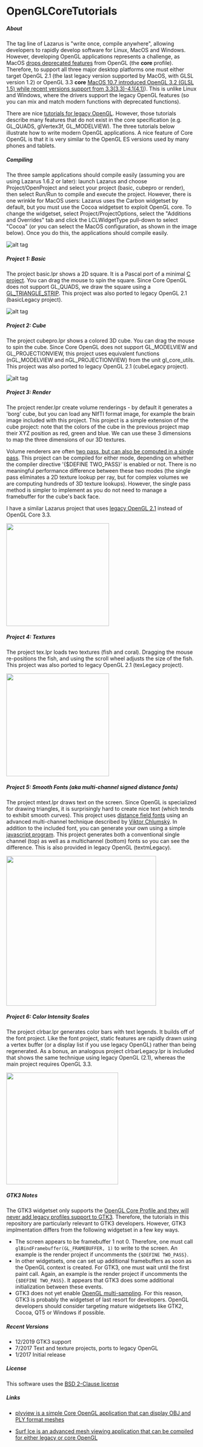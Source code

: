# OpenGLCoreTutorials

##### About

The tag line of Lazarus is "write once, compile anywhere", allowing developers to rapidly develop software for Linux, MacOS and Windows. However, developing OpenGL applications represents a challenge, as MacOS [drops deprecated features](http://renderingpipeline.com/2012/04/sad-state-of-opengl-on-macos-x/) from OpenGL (the **core** profile). Therefore, to support all three major desktop platforms one must either target OpenGL 2.1 (the last legacy version supported by MacOS, with GLSL version 1.2) or OpenGL 3.3 **core** [MacOS 10.7 introduced OpenGL 3.2 (GLSL 1.5) while recent versions support from 3.3(3.3)-4.1(4.1)](https://developer.apple.com/opengl/capabilities/)). This is unlike Linux and Windows, where the drivers support the legacy OpenGL features (so you can mix and match modern functions with deprecated functions).

There are nice [tutorials for legacy OpenGL](http://wiki.freepascal.org/OpenGL_Tutorial). However, those tutorials describe many features that do not exist in the core specification (e.g. GL_QUADS, glVertex3f, GL_MODELVIEW). The three tutorials below illustrate how to write modern OpenGL applications. A nice feature of Core OpenGL is that it is very similar to the OpenGL ES versions used by many phones and tablets.

##### Compiling

The three sample applications should compile easily (assuming you are using Lazarus 1.6.2 or later): launch Lazarus and choose Project/OpenProject and select your project (basic, cubepro or render), then select Run/Run to compile and execute the project. However, there is one wrinkle for MacOS users: Lazarus uses the Carbon widgetset by default, but you must use the Cocoa widgetset to exploit OpenGL core. To change the widgetset, select Project/ProjectOptions, select the "Additions and Overrides" tab and click the LCLWidgetType pull-down to select "Cocoa" (or you can select the MacOS configuration, as shown in the image below). Once you do this, the applications should compile easily.

![alt tag](https://github.com/neurolabusc/OpenGLCoreTutorials/blob/master/options.jpg)

##### Project 1: Basic

The project basic.lpr shows a 2D square. It is a Pascal port of a minimal [C project](https://github.com/skeeto/opengl-demo). You can drag the mouse to spin the square. Since Core OpenGL does not support GL_QUADS, we draw the square using a [GL_TRIANGLE_STRIP](http://stackoverflow.com/questions/16882474/is-there-a-clear-performance-difference-between-gl-quads-and-gl-triangle-strip). This project was also ported to legacy OpenGL 2.1 (basicLegacy project).

![alt tag](https://github.com/neurolabusc/OpenGLCoreTutorials/blob/master/basic.jpg)

##### Project 2: Cube

The project cubepro.lpr shows a colored 3D cube. You can drag the mouse to spin the cube. Since Core OpenGL does not support GL_MODELVIEW and GL_PROJECTIONVIEW, this project uses equivalent functions (nGL_MODELVIEW and nGL_PROJECTIONVIEW) from the unit gl_core_utils. This project was also ported to legacy OpenGL 2.1 (cubeLegacy project).

![alt tag](https://github.com/neurolabusc/OpenGLCoreTutorials/blob/master/cube.jpg)

##### Project 3: Render

The project render.lpr create volume renderings - by default it generates a 'borg' cube, but you can load any NIfTI format image, for example the brain image included with this project. This project is a simple extension of the cube project: note that the colors of the cube in the previous project map their XYZ position as red, green and blue. We can use these 3 dimensions to map the three dimensions of our 3D textures.

Volume renderers are often [two pass, but can also be computed in a single pass](http://prideout.net/blog/?p=64). This project can be compiled for either mode, depending on whether the compiler directive '{$DEFINE TWO_PASS}' is enabled or not. There is no  meaningful performance difference between these two modes (the single pass eliminates a 2D texture lookup per ray, but for complex volumes we are computing hundreds of 3D texture lookups). However, the single pass method is simpler to implement as you do not need to manage a framebuffer for the cube's back face.

I have a similar Lazarus project that uses [legacy OpenGL 2.1](https://github.com/neurolabusc/vx) instead of OpenGL Core 3.3.

<img src="https://github.com/neurolabusc/OpenGLCoreTutorials/blob/master/render.jpg" width="271">

##### Project 4: Textures

The project tex.lpr loads two textures (fish and coral). Dragging the mouse re-positions the fish, and using the scroll wheel adjusts the size of the fish. This project was also ported to legacy OpenGL 2.1 (texLegacy project).

<img src="https://github.com/neurolabusc/OpenGLCoreTutorials/blob/master/textures.jpg" width="271">

##### Project 5: Smooth Fonts (aka multi-channel signed distance fonts)

The project mtext.lpr draws text on the screen. Since OpenGL is specialized for drawing triangles, it is surprisingly hard to create nice text (which tends to exhibit smooth curves). This project uses [distance field fonts](http://www.valvesoftware.com/publications/2007/SIGGRAPH2007_AlphaTestedMagnification.pdf) using an advanced multi-channel technique described by [Viktor Chlumský](https://github.com/Chlumsky/msdfgen). In addition to the included font, you can generate your own using a simple [javascript program](https://github.com/Jam3/msdf-bmfont). This project generates both a conventional single channel (top) as well as a multichannel (bottom) fonts so you can see the difference. This is also provided in legacy OpenGL (textmLegacy).

<img src="https://github.com/neurolabusc/OpenGLCoreTutorials/blob/master/msdf.png" width="395">

##### Project 6: Color Intensity Scales

The project clrbar.lpr generates color bars with text legends. It builds off of the font project. Like the font project, static features are rapidly drawn using a vertex buffer (or a display list if you use legacy OpenGL) rather than being regenerated. As a bonus, an analogous project clrbarLegacy.lpr is included that shows the same technique using legacy OpenGL (2.1), whereas the main project requires OpenGL 3.3.

<img src="https://github.com/neurolabusc/OpenGLCoreTutorials/blob/master/clrbar.png" width="295">

##### GTK3 Notes

The GTK3 widgetset only supports the [OpenGL Core Profile and they will never add legacy profiles support to GTK3](https://www.bassi.io/articles/2015/02/17/using-opengl-with-gtk/). Therefore, the tutorials in this repository are particularly relevant to GTK3 developers. However, GTK3 implmentation differs from the following widgetset in a few key ways.
 - The screen appears to be framebuffer 1 not 0. Therefore, one must call `glBindFramebuffer(GL_FRAMEBUFFER, 1)` to write to the screen. An example is the render project if uncomments the `{$DEFINE TWO_PASS}`.
 - In other widgetsets, one can set up additional framebuffers as soon as the OpenGL context is created. For GTK3, one must wait until the first paint call. Again, an example is the render project if uncomments the `{$DEFINE TWO_PASS}`. It appears that GTK3 does some additional initialization between these events.
 - GTK3 does not yet enable [OpenGL multi-sampling](https://github.com/aklomp/gtk3-opengl/issues/2). For this reason, GTK3 is probably the widgetset of last resort for developers. OpenGL developers should consider targeting mature widgetsets like GTK2, Cocoa, QT5 or Windows if possible.

##### Recent Versions

 - 12/2019 GTK3 support
 - 7/2017 Text and texture projects, ports to legacy OpenGL
 - 1/2017 Initial release

##### License

 This software uses the [BSD 2-Clause license](https://opensource.org/licenses/BSD-2-Clause)

##### Links

 - [plyview is a simple Core OpenGL application that can display OBJ and PLY format meshes](https://github.com/neurolabusc/plyview)

 - [Surf Ice is an advanced mesh viewing application that can be compiled for either legacy or core OpenGL](https://github.com/neurolabusc/surf-ice)

